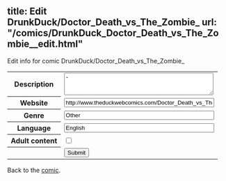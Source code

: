 title: Edit DrunkDuck/Doctor_Death_vs_The_Zombie_
url: "/comics/DrunkDuck_Doctor_Death_vs_The_Zombie__edit.html"
---
Edit info for comic DrunkDuck/Doctor_Death_vs_The_Zombie_

<form name="comic" action="http://gaepostmail.appspot.com/comic/" method="post">
<table class="comicinfo">
<tr>
<th>Description</th><td><textarea name="description" cols="40" rows="3">-</textarea></td>
</tr>
<tr>
<th>Website</th><td><input type="text" name="url" value="http://www.theduckwebcomics.com/Doctor_Death_vs_The_Zombie_/" size="40"/></td>
</tr>
<tr>
<th>Genre</th><td><input type="text" name="genre" value="Other" size="40"/></td>
</tr>
<tr>
<th>Language</th><td><input type="text" name="language" value="English" size="40"/></td>
</tr>
<tr>
<th>Adult content</th><td><input type="checkbox" name="adult" value="adult" /></td>
</tr>
<tr>
<th></th><td>
<input type="hidden" name="comic" value="DrunkDuck_Doctor_Death_vs_The_Zombie_" />
<input type="submit" name="submit" value="Submit" />
</td>
</tr>
</table>
</form>

Back to the [comic](DrunkDuck_Doctor_Death_vs_The_Zombie_.html).
